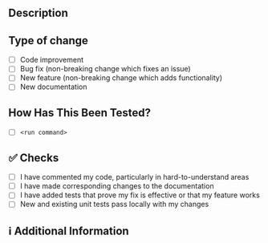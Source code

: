 ## Description

## Type of change

- [ ] Code improvement
- [ ] Bug fix (non-breaking change which fixes an issue)
- [ ] New feature (non-breaking change which adds functionality)
- [ ] New documentation

## How Has This Been Tested?

- [ ] `<run command>`

## ✅ Checks
<!-- Make sure your pr passes the CI checks and do check the following fields as needed - -->
- [ ] I have commented my code, particularly in hard-to-understand areas
- [ ] I have made corresponding changes to the documentation
- [ ] I have added tests that prove my fix is effective or that my feature works
- [ ] New and existing unit tests pass locally with my changes

## ℹ Additional Information
<!-- Any additional information like breaking changes, dependencies added, screenshots, comparisons
 between new and old behavior, etc. -->
